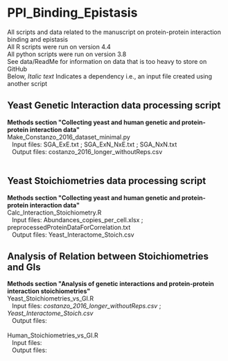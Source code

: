 # PPI_Binding_Epistasis
All scripts and data related to the manuscript on protein-protein interaction binding and epistasis <br>
All R scripts were run on version 4.4 <br>
All python scripts were run on version 3.8 <br>
See data/ReadMe for information on data that is too heavy to store on GitHub <br>
Below, *Italic text* Indicates a dependency i.e., an input file created using another script
<br>
## Yeast Genetic Interaction data processing script
**Methods section "Collecting yeast and human genetic and protein-protein interaction data"** <br>
Make_Constanzo_2016_dataset_minimal.py <br>
&ensp; Input files: SGA_ExE.txt ; SGA_ExN_NxE.txt ; SGA_NxN.txt <br>
&ensp; Output files: costanzo_2016_longer_withoutReps.csv <br>
<br>
## Yeast Stoichiometries data processing script
**Methods section "Collecting yeast and human genetic and protein-protein interaction data"** <br>
Calc_Interaction_Stoichiometry.R <br>
&ensp; Input files: Abundances_copies_per_cell.xlsx ; preprocessedProteinDataForCorrelation.txt <br>
&ensp; Output files: Yeast_Interactome_Stoich.csv <br>

## Analysis of Relation between Stoichiometries and GIs
**Methods section "Analysis of genetic interactions and protein-protein interaction stoichiometries"** <br>
Yeast_Stoichiometries_vs_GI.R <br>
&ensp; Input files: *costanzo_2016_longer_withoutReps.csv* ; *Yeast_Interactome_Stoich.csv* <br>
&ensp; Output files:  <br>
<br>
Human_Stoichiometries_vs_GI.R <br>
&ensp; Input files:  <br>
&ensp; Output files:  <br>



